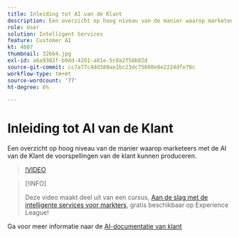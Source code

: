 ```yaml
---
title: Inleiding tot AI van de Klant
description: Een overzicht op hoog niveau van de manier waarop marketeers met de AI van de Klant de voorspellingen van de klant kunnen produceren.
role: User
solution: Intelligent Services
feature: Customer AI
kt: 4807
thumbnail: 32664.jpg
exl-id: a6a9302f-b9dd-4201-a81e-5c8a2f58b82d
source-git-commit: cc7a77c4dd380ae1bc23dc75608e8e2224dfe78c
workflow-type: tm+mt
source-wordcount: '77'
ht-degree: 0%

---
```


# Inleiding tot AI van de Klant

Een overzicht op hoog niveau van de manier waarop marketeers met de AI van de Klant de voorspellingen van de klant kunnen produceren.

>[!VIDEO](https://video.tv.adobe.com/v/32664?quality=12&learn=on)

>[!INFO]
>
> Deze video maakt deel uit van een cursus, [Aan de slag met de intelligente services voor markters](https://experienceleague.adobe.com/?recommended=ExperiencePlatform-U-1-2020.1.intelligentservices), gratis beschikbaar op Experience League!

Ga voor meer informatie naar de [AI-documentatie van klant](https://experienceleague.adobe.com/docs/experience-platform/intelligent-services/customer-ai/overview.html)

